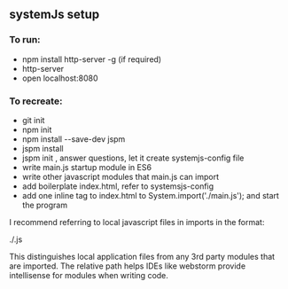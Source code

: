 ## systemJs setup

### To run: 

* npm install http-server -g (if required)
* http-server
* open localhost:8080

### To recreate:

* git init
* npm init
* npm install --save-dev jspm  
* jspm install 
* jspm init , answer questions, let it create systemjs-config file 
* write main.js startup module in ES6
* write other javascript modules that main.js can import 
* add boilerplate index.html, refer to systemsjs-config
* add one inline <script></script> tag to index.html to System.import('./main.js'); and start the program

I recommend referring to local javascript files in imports in the format: 

./<file>.js 

This distinguishes local application files from any 3rd party modules that are imported. 
The relative path helps IDEs like webstorm provide intellisense for modules when writing code. 

